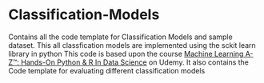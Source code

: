 # Classification-Models

Contains all the code template for Classification Models and sample dataset.
This all classfication models are implemented using the sckit learn library in python 
This code is based upon the course [Machine Learning A-Z™: Hands-On Python & R In Data Science](https://www.udemy.com/course/machinelearning/) on Udemy.
It also contains the Code template for evaluating different classification models
